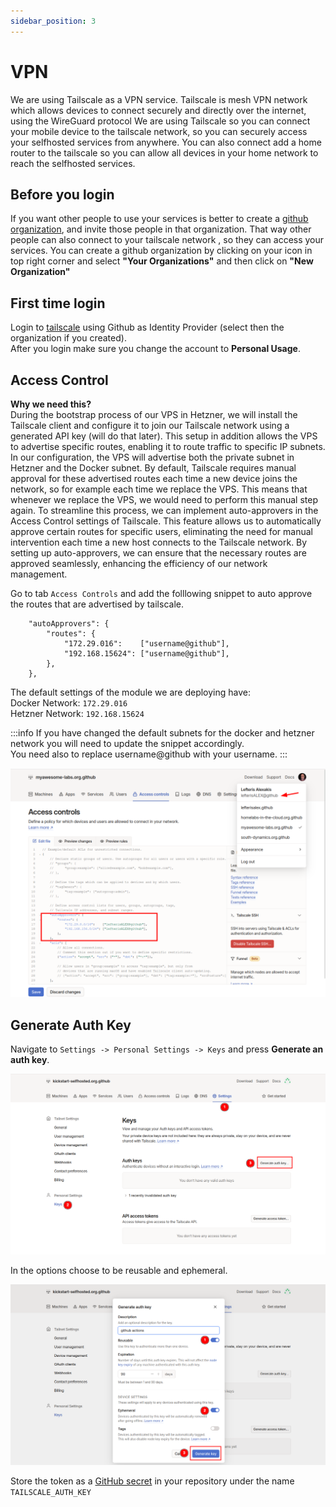 ```yaml
---
sidebar_position: 3
---
```


# VPN

We are using Tailscale as a VPN service. Tailscale is mesh VPN network which allows devices to connect securely and directly over the internet, using the WireGuard protocol
We are using Tailscale so you can connect your mobile device to the tailscale network, so you can securely access your selfhosted services from anywhere.
You can also connect add a home router to the tailscale so you can allow all devices in your home network to reach the selfhosted services.

## Before you login

If you want other people to use your services is better to create a [github organization](https://docs.github.com/en/organizations/collaborating-with-groups-in-organizations/creating-a-new-organization-from-scratch), and invite those people in that organization.
That way other people can also connect to your tailscale network , so they can access your services.
You can create a github organization by clicking on your icon in top right corner and select **"Your Organizations"**  and then click on **"New Organization"**

## First time login
Login to [tailscale](https://login.tailscale.com/) using Github as Identity Provider (select then the organization if you created).   
After you login make sure you change the account to **Personal Usage**.


## Access Control

**Why we need this?**  
During the bootstrap process of our VPS in Hetzner, we will install the Tailscale client and configure it to join our Tailscale network using a generated API key (will do that later). This setup in addition allows the VPS to advertise specific routes, enabling it to route traffic to specific IP subnets.  
In our configuration, the VPS will advertise both the private subnet in Hetzner and the Docker subnet. By default, Tailscale requires manual approval for these advertised routes each time a new device joins the network, so for example each time we replace the VPS. This means that whenever we replace the VPS, we would need to perform this manual step again.
To streamline this process, we can implement auto-approvers in the Access Control settings of Tailscale. This feature allows us to automatically approve certain routes for specific users, eliminating the need for manual intervention each time a new host connects to the Tailscale network. By setting up auto-approvers, we can ensure that the necessary routes are approved seamlessly, enhancing the efficiency of our network management.


Go to tab `Access Controls` and add the folllowing snippet to auto approve the routes that are advertised by tailscale.

```
	"autoApprovers": {
		"routes": {
			"172.29.016":    ["username@github"],
			"192.168.15624": ["username@github"],
		},
	},
```

The default settings of the module we are deploying have:  
Docker Network: `172.29.016`  
Hetzner Network: `192.168.15624`  

:::info
If you have changed the default subnets for the docker and hetzner network you will need to update the snippet accordingly.  
You need also to replace username@github with your username.
:::

![](../../../static/img/tailscale-acl.png)

## Generate Auth Key
Navigate to `Settings -> Personal Settings -> Keys` and press **Generate an auth key**.  

![](../../../static/img/tailscale-auth-key.png)

In the options choose to be reusable and ephemeral.

![](../../../static/img/tailscale-auth-key-2.png)

Store the token as a [GitHub secret](../../Getting_Started/preparation/cicd#github-secret) in your repository under the name `TAILSCALE_AUTH_KEY`


